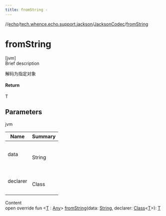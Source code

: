 ```yaml
---
title: fromString -
---
```

//[echo](../../index.md)/[tech.whence.echo.support.jackson](../index.md)/[JacksonCodec](index.md)/[fromString](from-string.md)



# fromString  
[jvm]  
Brief description  


解码为指定对象



#### Return  


T



## Parameters  
  
jvm  
  
|  Name|  Summary| 
|---|---|
| data| <br><br>String<br><br>
| declarer| <br><br>Class<T><br><br>
  
  
Content  
open override fun <[T](from-string.md) : [Any](https://kotlinlang.org/api/latest/jvm/stdlib/kotlin/-any/index.html)> [fromString](from-string.md)(data: [String](https://kotlinlang.org/api/latest/jvm/stdlib/kotlin/-string/index.html), declarer: [Class](https://docs.oracle.com/javase/8/docs/api/java/lang/Class.html)<[T](from-string.md)>): [T](from-string.md)  



